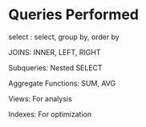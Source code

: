 # Queries Performed

select : select, group by, order by

JOINS: INNER, LEFT, RIGHT

Subqueries: Nested SELECT

Aggregate Functions: SUM, AVG

Views: For analysis

Indexes: For optimization

